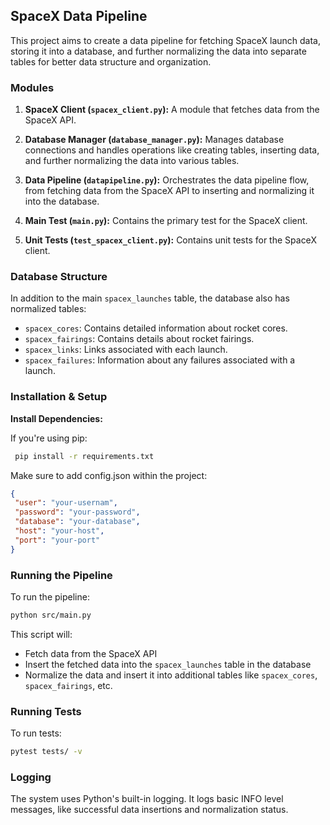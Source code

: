 ## SpaceX Data Pipeline

This project aims to create a data pipeline for fetching SpaceX launch data, storing it into a database, and further normalizing the data into separate tables for better data structure and organization.

### Modules

1. **SpaceX Client (`spacex_client.py`):**
   A module that fetches data from the SpaceX API.
   
2. **Database Manager (`database_manager.py`):**
   Manages database connections and handles operations like creating tables, inserting data, and further normalizing the data into various tables.
   
3. **Data Pipeline (`datapipeline.py`):**
   Orchestrates the data pipeline flow, from fetching data from the SpaceX API to inserting and normalizing it into the database.

4. **Main Test (`main.py`):**
   Contains the primary test for the SpaceX client.

5. **Unit Tests (`test_spacex_client.py`):**
   Contains unit tests for the SpaceX client.

### Database Structure

In addition to the main `spacex_launches` table, the database also has normalized tables:

- `spacex_cores`: Contains detailed information about rocket cores.
- `spacex_fairings`: Contains details about rocket fairings.
- `spacex_links`: Links associated with each launch.
- `spacex_failures`: Information about any failures associated with a launch.

### Installation & Setup

**Install Dependencies:**
    
If you're using pip:

   ```bash
    pip install -r requirements.txt
  ```
Make sure to add config.json within the project:

   ```json
{
    "user": "your-usernam",
    "password": "your-password",
    "database": "your-database",
    "host": "your-host",
    "port": "your-port"
}
   ```

### Running the Pipeline

To run the pipeline:
```bash
python src/main.py
```

This script will:
- Fetch data from the SpaceX API
- Insert the fetched data into the `spacex_launches` table in the database
- Normalize the data and insert it into additional tables like `spacex_cores`, `spacex_fairings`, etc.

### Running Tests

To run tests:
```bash
pytest tests/ -v
```

### Logging

The system uses Python's built-in logging. It logs basic INFO level messages, like successful data insertions and normalization status.